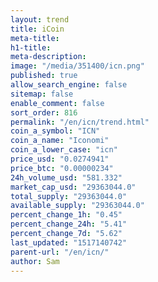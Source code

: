 ```yaml
---
layout: trend
title: iCoin
meta-title: 
h1-title: 
meta-description: 
image: "/media/351400/icn.png"
published: true
allow_search_engine: false
sitemap: false
enable_comment: false
sort_order: 816
permalink: "/en/icn/trend.html"
coin_a_symbol: "ICN"
coin_a_name: "Iconomi"
coin_a_lower_case: "icn"
price_usd: "0.0274941"
price_btc: "0.00000234"
24h_volume_usd: "581.332"
market_cap_usd: "29363044.0"
total_supply: "29363044.0"
available_supply: "29363044.0"
percent_change_1h: "0.45"
percent_change_24h: "5.41"
percent_change_7d: "5.62"
last_updated: "1517140742"
parent-url: "/en/icn/"
author: Sam
---
```


